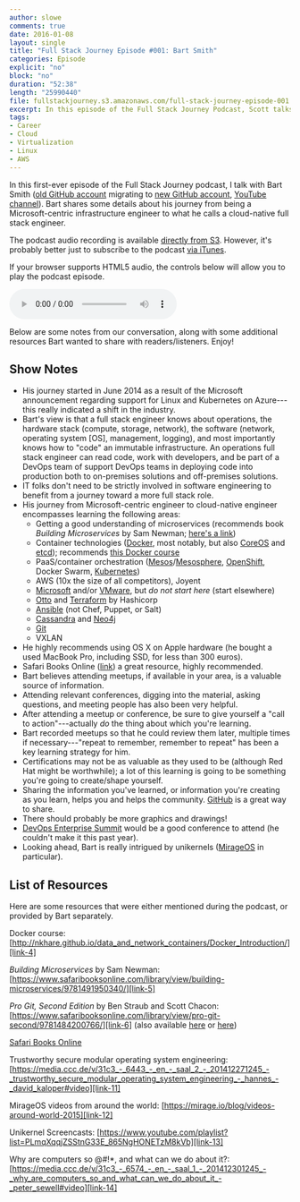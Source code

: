 ```yaml
---
author: slowe
comments: true
date: 2016-01-08
layout: single
title: "Full Stack Journey Episode #001: Bart Smith"
categories: Episode
explicit: "no"
block: "no"
duration: "52:38"
length: "25990440"
file: fullstackjourney.s3.amazonaws.com/full-stack-journey-episode-001.mp3
excerpt: In this episode of the Full Stack Journey Podcast, Scott talks to Bart Smith about his journey toward what he calls a "cloud-native" full stack engineer, and gathers some useful tips and resources for listeners.
tags:
- Career
- Cloud
- Virtualization
- Linux
- AWS
---
```


In this first-ever episode of the Full Stack Journey podcast, I talk with Bart Smith ([old GitHub account][link-1] migrating to [new GitHub account][link-2], [YouTube channel][link-3]). Bart shares some details about his journey from being a Microsoft-centric infrastructure engineer to what he calls a cloud-native full stack engineer.

The podcast audio recording is available [directly from S3][link-32]. However, it's probably better just to subscribe to the podcast [via iTunes][link-33].

If your browser supports HTML5 audio, the controls below will allow you to play the podcast episode.

<audio controls>
  <source src="http://fullstackjourney.s3.amazonaws.com/full-stack-journey-episode-001.mp3" type="audio/mpeg">
If you're seeing this message, your browser does not support HTML5 audio elements.</audio>

Below are some notes from our conversation, along with some additional resources Bart wanted to share with readers/listeners. Enjoy!

## Show Notes

* His journey started in June 2014 as a result of the Microsoft announcement regarding support for Linux and Kubernetes on Azure---this really indicated a shift in the industry.
* Bart's view is that a full stack engineer knows about operations, the hardware stack (compute, storage, network), the software (network, operating system [OS], management, logging), and most importantly knows how to "code" an immutable infrastructure. An operations full stack engineer can read code, work with developers, and be part of a DevOps team of support DevOps teams in deploying code into production both to on-premises solutions and off-premises solutions.
* IT folks don't need to be strictly involved in software engineering to benefit from a journey toward a more full stack role.
* His journey from Microsoft-centric engineer to cloud-native engineer encompasses learning the following areas:
    - Getting a good understanding of microservices (recommends book _Building Microservices_ by Sam Newman; [here's a link][link-5])
    - Container technologies ([Docker][link-15], most notably, but also [CoreOS][link-16] and [etcd][link-17]); recommends [this Docker course][link-4]
    - PaaS/container orchestration ([Mesos][link-18]/[Mesosphere][link-19], [OpenShift][link-20], Docker Swarm, [Kubernetes][link-21])
    - AWS (10x the size of all competitors), Joyent
    - [Microsoft][link-29] and/or [VMware][link-30], but _do not start here_ (start elsewhere)
    - [Otto][link-22] and [Terraform][link-23] by Hashicorp
    - [Ansible][link-26] (not Chef, Puppet, or Salt)
    - [Cassandra][link-24] and [Neo4j][link-25]
    - [Git][link-27]
    - VXLAN
* He highly recommends using OS X on Apple hardware (he bought a used MacBook Pro, including SSD, for less than 300 euros).
* Safari Books Online ([link][link-9]) a great resource, highly recommended.
* Bart believes attending meetups, if available in your area, is a valuable source of information.
* Attending relevant conferences, digging into the material, asking questions, and meeting people has also been very helpful.
* After attending a meetup or conference, be sure to give yourself a "call to action"---actually _do_ the thing about which you're learning.
* Bart recorded meetups so that he could review them later, multiple times if necessary---"repeat to remember, remember to repeat" has been a key learning strategy for him.
* Certifications may not be as valuable as they used to be (although Red Hat might be worthwhile); a lot of this learning is going to be something you're going to create/shape yourself.
* Sharing the information you've learned, or information you're creating as you learn, helps you and helps the community. [GitHub][link-28] is a great way to share.
* There should probably be more graphics and drawings!
* [DevOps Enterprise Summit][link-31] would be a good conference to attend (he couldn't make it this past year).
* Looking ahead, Bart is really intrigued by unikernels ([MirageOS][link-10] in particular).

## List of Resources

Here are some resources that were either mentioned during the podcast, or provided by Bart separately.

Docker course: [http://nkhare.github.io/data_and_network_containers/Docker_Introduction/][link-4]

_Building Microservices_ by Sam Newman: [https://www.safaribooksonline.com/library/view/building-microservices/9781491950340/][link-5]

_Pro Git, Second Edition_ by Ben Straub and Scott Chacon: [https://www.safaribooksonline.com/library/view/pro-git-second/9781484200766/][link-6] (also available [here][link-7] or [here][link-8])

[Safari Books Online][link-9]

Trustworthy secure modular operating system engineering: [https://media.ccc.de/v/31c3_-_6443_-_en_-_saal_2_-_201412271245_-_trustworthy_secure_modular_operating_system_engineering_-_hannes_-_david_kaloper#video][link-11]

MirageOS videos from around the world: [https://mirage.io/blog/videos-around-world-2015][link-12]

Unikernel Screencasts: [https://www.youtube.com/playlist?list=PLmqXqqjZSStnG33E_865NgHONETzM8kVb][link-13]

Why are computers so @#!*, and what can we do about it?: [https://media.ccc.de/v/31c3_-_6574_-_en_-_saal_1_-_201412301245_-_why_are_computers_so_and_what_can_we_do_about_it_-_peter_sewell#video][link-14]


[link-1]: https://github.com/smartbitnl
[link-2]: https://github.com/smartbit
[link-3]: https://www.youtube.com/user/TheSmartbit
[link-4]: http://nkhare.github.io/data_and_network_containers/Docker_Introduction/
[link-5]: https://www.safaribooksonline.com/library/view/building-microservices/9781491950340/
[link-6]: https://www.safaribooksonline.com/library/view/pro-git-second/9781484200766/
[link-7]: https://git-scm.com/book/en/v2
[link-8]: https://progit.org
[link-9]: https://www.safaribooksonline.com
[link-10]: https://mirage.io
[link-11]: https://media.ccc.de/v/31c3_-_6443_-_en_-_saal_2_-_201412271245_-_trustworthy_secure_modular_operating_system_engineering_-_hannes_-_david_kaloper#video
[link-12]: https://mirage.io/blog/videos-around-world-2015
[link-13]: https://www.youtube.com/playlist?list=PLmqXqqjZSStnG33E_865NgHONETzM8kVb
[link-14]: https://media.ccc.de/v/31c3_-_6574_-_en_-_saal_1_-_201412301245_-_why_are_computers_so_and_what_can_we_do_about_it_-_peter_sewell#video
[link-15]: http://www.docker.com/
[link-16]: https://coreos.com/
[link-17]: https://github.com/coreos/etcd
[link-18]: https://mesos.apache.org/
[link-19]: https://mesosphere.com/
[link-20]: https://openshift.com/
[link-21]: http://kubernetes.io/
[link-22]: https://www.ottoproject.io/
[link-23]: https://terraform.io/
[link-24]: https://cassandra.apache.org/
[link-25]: http://neo4j.com/
[link-26]: http://www.ansible.com/
[link-27]: https://git-scm.com/
[link-28]: https://github.com
[link-29]: http://www.microsoft.com/en-us/
[link-30]: http://www.vmware.com/
[link-31]: http://devopsenterprise.io
[link-32]: http://fullstackjourney.s3.amazonaws.com/full-stack-journey-episode-001.mp3
[link-33]: https://itunes.apple.com/us/podcast/the-full-stack-journey/id1073172158?mt=2
